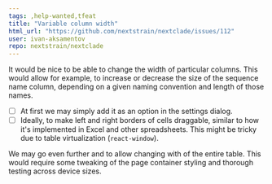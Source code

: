 ```yaml
---
tags: ,help-wanted,tfeat
title: "Variable column width"
html_url: "https://github.com/nextstrain/nextclade/issues/112"
user: ivan-aksamentov
repo: nextstrain/nextclade
---
```


It would be nice to be able to change the width of particular columns. This would allow for example, to increase or decrease the size of the sequence name column, depending on a given naming convention and length of those names.

 - [ ] At first we may simply add it as an option in the settings dialog. 
 - [ ] Ideally, to make left and right borders of cells draggable, similar to how it's implemented in Excel and other spreadsheets. This might be tricky due to table virtualization (`react-window`).

We may go even further and to allow changing with of the entire table. This would require some tweaking of the page container styling and thorough testing across device sizes.
